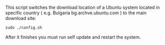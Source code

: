 This script switches the download location of a Ubuntu system
located in specific country ( e.g. Bulgaria bg.archve.ubuntu.com )
to the main download site:

```sudo ./config.sh ```

After it finishes you must run self update and restart the system.
